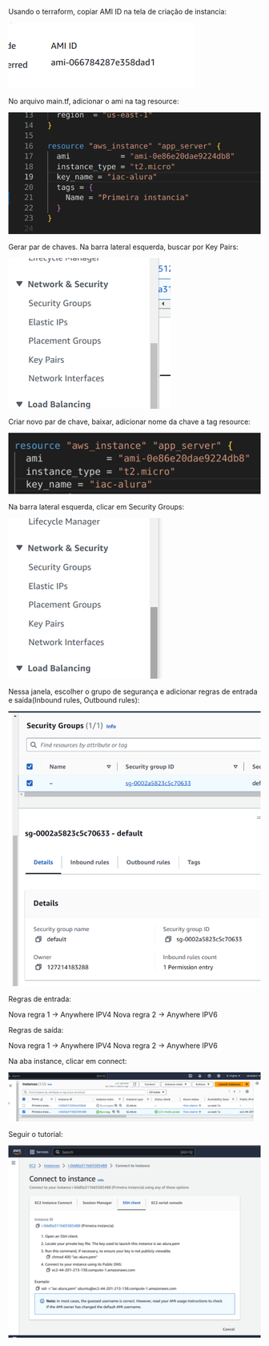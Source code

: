 Usando o terraform, copiar AMI ID na tela de criação de instancia:

![alt text](image-2.png)

No arquivo main.tf, adicionar o ami na tag resource:

![alt text](image-3.png)

Gerar par de chaves. Na barra lateral esquerda, buscar por Key Pairs:

![alt text](image-4.png)

Criar novo par de chave, baixar, adicionar nome da chave a tag resource:

![alt text](image-5.png)

Na barra lateral esquerda, clicar em Security Groups:

![alt text](image-8.png)

Nessa janela, escolher o grupo de segurança e adicionar regras de entrada e saída(Inbound rules, Outbound rules):

![alt text](image-9.png)

Regras de entrada:

Nova regra 1 -> Anywhere IPV4
Nova regra 2 -> Anywhere IPV6

Regras de saída:

Nova regra 1 -> Anywhere IPV4
Nova regra 2 -> Anywhere IPV6

Na aba instance, clicar em connect:

![alt text](image-6.png)

Seguir o tutorial:

![alt text](image-7.png)
